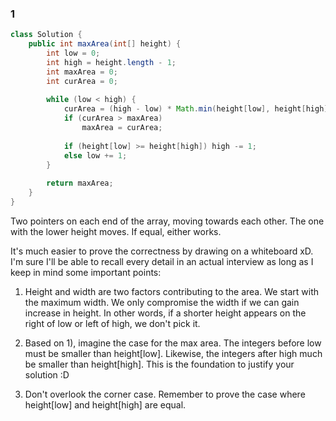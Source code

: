 ### 1

```java
class Solution {
    public int maxArea(int[] height) {
        int low = 0;
        int high = height.length - 1;
        int maxArea = 0;
        int curArea = 0;
        
        while (low < high) {
            curArea = (high - low) * Math.min(height[low], height[high]);
            if (curArea > maxArea)
                maxArea = curArea;
            
            if (height[low] >= height[high]) high -= 1;
            else low += 1;
        }
        
        return maxArea;
    }
}
```

Two pointers on each end of the array, moving towards each other. The one with the lower height moves. If equal, either works.

It's much easier to prove the correctness by drawing on a whiteboard xD. I'm sure I'll be able to recall every detail in an actual interview as long as I keep in mind some important points:

1) Height and width are two factors contributing to the area. We start with the maximum width. We only compromise the width if we can gain increase in height.
In other words, if a shorter height appears on the right of low or left of high, we don't pick it. 

2) Based on 1), imagine the case for the max area. The integers before low must be smaller than height[low]. 
Likewise, the integers after high much be smaller than height[high]. This is the foundation to justify your solution :D

3) Don't overlook the corner case. Remember to prove the case where height[low] and height[high] are equal.

